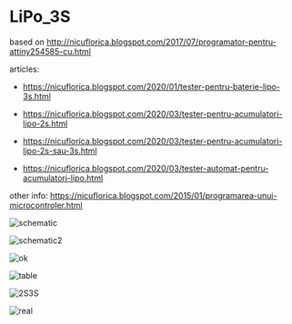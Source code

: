 # LiPo_3S
based on http://nicuflorica.blogspot.com/2017/07/programator-pentru-attiny254585-cu.html

articles:
- https://nicuflorica.blogspot.com/2020/01/tester-pentru-baterie-lipo-3s.html

- https://nicuflorica.blogspot.com/2020/03/tester-pentru-acumulatori-lipo-2s.html

- https://nicuflorica.blogspot.com/2020/03/tester-pentru-acumulatori-lipo-2s-sau-3s.html

- https://nicuflorica.blogspot.com/2020/03/tester-automat-pentru-acumulatori-lipo.html

other info: https://nicuflorica.blogspot.com/2015/01/programarea-unui-microcontroler.html


![schematic](https://1.bp.blogspot.com/-Je38mytCokU/Xi1Tucjum6I/AAAAAAAAbPw/nI-MfzkcVUQWONh7pCnVWuCtqPfLDH5vACLcBGAsYHQ/s320/schematic.png)

![schematic2](https://1.bp.blogspot.com/-6pfj45JWtIc/Xn3eA7714LI/AAAAAAAAbrs/29ofrqcdxQoIouE2bbaJIqE3knSqoZTzQCLcBGAsYHQ/s320/LiPo_2S_schemtic.png)

![ok](https://1.bp.blogspot.com/-jUAa5PNZuTs/XiwRoKpI8TI/AAAAAAAAbO4/Ph38yIJQRTUChfTnsy6mGo9enj_MQqGpACLcBGAsYHQ/s1600/IMG_1912.jpeg)

![table](https://1.bp.blogspot.com/-uzqr8eUyIkU/Xn3k4_3chGI/AAAAAAAAbsU/Y3TBR1LW6u4xxy4n7rSBxRD4tgpWbH6cgCLcBGAsYHQ/s320/2S_3S.png)

![2S3S](https://1.bp.blogspot.com/-dJLoq42qBW8/Xn3jd1a2XsI/AAAAAAAAbr4/voAvCyAbjrw3FnB5jYHbVzRTi37TSyjOwCLcBGAsYHQ/s1600/LiPo_2S_3S_schematic.png)

![real](https://1.bp.blogspot.com/-4kKkpG8RbzM/Xn3nJdLjiPI/AAAAAAAAbss/dlihhZBosk8h_neqnPjTfkNeQ5XJABoDACLcBGAsYHQ/s200/3S.jpg)

